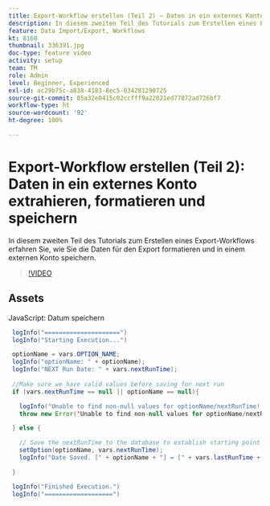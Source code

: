 ```yaml
---
title: Export-Workflow erstellen (Teil 2) – Daten in ein externes Konto extrahieren, formatieren und speichern
description: In diesem zweiten Teil des Tutorials zum Erstellen eines Export-Workflows erfahren Sie, wie Sie die Daten für den Export formatieren und in einem externen Konto speichern.
feature: Data Import/Export, Workflows
kt: 8160
thumbnail: 336391.jpg
doc-type: feature video
activity: setup
team: TM
role: Admin
level: Beginner, Experienced
exl-id: ac29b75c-a838-4183-8ec5-034281290725
source-git-commit: 85a32e0415c02ccfff9a22021ed77872ad726bf7
workflow-type: ht
source-wordcount: '92'
ht-degree: 100%

---
```


# Export-Workflow erstellen (Teil 2): Daten in ein externes Konto extrahieren, formatieren und speichern

In diesem zweiten Teil des Tutorials zum Erstellen eines Export-Workflows erfahren Sie, wie Sie die Daten für den Export formatieren und in einem externen Konto speichern.

>[!VIDEO](https://video.tv.adobe.com/v/336391?quality=12)

## Assets

JavaScript: Datum speichern

```java
 logInfo("=====================")
 logInfo("Starting Execution...")

 optionName = vars.OPTION_NAME;
 logInfo("optionName: " + optionName);
 logInfo("NEXT Run Date: " + vars.nextRunTime);
 
 //Make sure we have valid values before saving for next run
 if (vars.nextRunTime == null || optionName == null){

   logInfo("Unable to find non-null values for optionName/nextRunTime! Throwing Error.")
   throw new Error('Unable to find non-null values for optionName/nextRunTime!  Ending Execution.');

 } else {

   // Save the nextRunTime to the database to establish starting point for next run.
   setOption(optionName, vars.nextRunTime);
   logInfo("Date Saved. [" + optionName + "] = [" + vars.lastRunTime + "]")

 }

 logInfo("Finished Execution.") 
 logInfo("===================")
```
